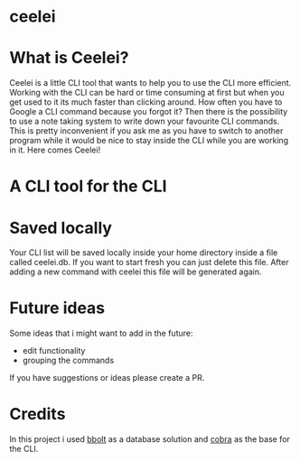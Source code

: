 # ceelei

# What is Ceelei?
Ceelei is a little CLI tool that wants to help you to use the CLI more efficient.
Working with the CLI can be hard or time consuming at first but when you get used to it its much faster than clicking around. How often you have to Google a CLI command because you forgot it? Then there is the possibility to use a note taking system to write down your favourite CLI commands. This is pretty inconvenient if you ask me as you have to switch to another program while it would be nice to stay inside the CLI while you are working in it.
Here comes Ceelei!

# A CLI tool for the CLI

# Saved locally
Your CLI list will be saved locally inside your home directory inside a file called ceelei.db.
If you want to start fresh you can just delete this file.
After adding a new command with ceelei this file will be generated again.

# Future ideas
Some ideas that i might want to add in the future:
 - edit functionality
 - grouping the commands
 
If you have suggestions or ideas please create a PR.

# Credits
In this project i used [bbolt](https://github.com/etcd-io/bbolt) as a database solution and [cobra](https://cobra.dev/) as the base for the CLI.
